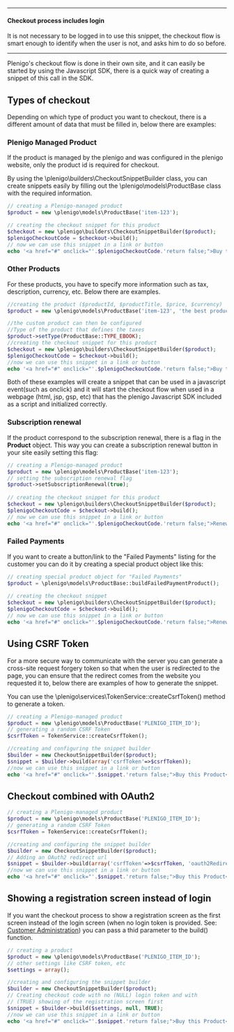 ***
#### Checkout process includes login

It is not necessary to be logged in to use this snippet, the checkout flow is smart enough to identify when the user is not, and asks him to do so before. 
***

Plenigo's checkout flow is done in their own site, and it can easily be started by using the Javascript SDK, there is a quick way of creating a snippet of this call in the SDK.

## Types of checkout

Depending on which type of product you want to checkout, there is a different amount of data that must be filled in, below there are examples:

### Plenigo Managed Product

If the product is managed by the plenigo and was configured in the plenigo website, only the product id is required for checkout.

By using the \plenigo\builders\CheckoutSnippetBuilder class, you can create snippets easily by filling out the \plenigo\models\ProductBase class with the required information.

```php
// creating a Plenigo-managed product
$product = new \plenigo\models\ProductBase('item-123');

// creating the checkout snippet for this product
$checkout = new \plenigo\builders\CheckoutSnippetBuilder($product);
$plenigoCheckoutCode = $checkout->build();
// now we can use this snippet in a link or button
echo '<a href="#" onclick="'.$plenigoCheckoutCode.'return false;">Buy this Product</a>';
```

### Other Products

For these products, you have to specify more information such as tax, description, currency, etc. Below there are examples.

```php
//creating the product ($productId, $productTitle, $price, $currency)
$product = new \plenigo\models\ProductBase('item-123', 'the best product',15.00,'USD');

//the custom product can then be configured
//Type of the product that defines the taxes
$product->setType(ProductBase::TYPE_EBOOK);
//creating the checkout snippet for this product
$checkout = new \plenigo\builders\CheckoutSnippetBuilder($product);
$plenigoCheckoutCode = $checkout->build();
//now we can use this snippet in a link or button
echo '<a href="#" onclick="'.$plenigoCheckoutCode.'return false;">Buy this Product</a>';
```

Both of these examples will create a snippet that can be used in a javascript event(such as onclick) and it will start the checkout flow when used in a webpage (html, jsp, gsp, etc) that has the plenigo Javascript SDK included as a script and initialized correctly.

### Subscription renewal

If the product correspond to the subscription renewal, there is a flag in the **Product** object. This way you can create a subscription renewal button in your site easily setting this flag:

```php
// creating a Plenigo-managed product
$product = new \plenigo\models\ProductBase('item-123');
// setting the subscription renewal flag
$product->setSubscriptionRenewal(true);
    
// creating the checkout snippet for this product
$checkout = new \plenigo\builders\CheckoutSnippetBuilder($product);
$plenigoCheckoutCode = $checkout->build();
// now we can use this snippet in a link or button
echo '<a href="#" onclick="'.$plenigoCheckoutCode.'return false;">Renew your subscription</a>';
```

### Failed Payments

If you want to create a button/link to the "Failed Payments" listing for the customer you can do it by creating a special product object like this:

```php
// creating special product object for "Failed Payments"
$product = \plenigo\models\ProductBase::buildFailedPaymentProduct();
    
// creating the checkout snippet
$checkout = new \plenigo\builders\CheckoutSnippetBuilder($product);
$plenigoCheckoutCode = $checkout->build();
// now we can use this snippet in a link or button
echo '<a href="#" onclick="'.$plenigoCheckoutCode.'return false;">Renew your subscription</a>';
```

## Using CSRF Token

For a more secure way to communicate with the server you can generate a cross-site request forgery token so that when the user is redirected to the page, you can ensure that the redirect comes from the website you requested it to, below there are examples of how to generate the snippet.

You can use the \plenigo\services\TokenService::createCsrfToken() method to generate a token.

```php
// creating a Plenigo-managed product
$product = new \plenigo\models\ProductBase('PLENIGO_ITEM_ID');
// generating a random CSRF Token
$csrfToken = TokenService::createCsrfToken();

//creating and configuring the snippet builder
$builder = new CheckoutSnippetBuilder($product);
$snippet = $builder->build(array('csrfToken'=>$csrfToken));
//now we can use this snippet in a link or button
echo '<a href="#" onclick="'.$snippet.'return false;">Buy this Product</a>';
```

## Checkout combined with OAuth2
```php
// creating a Plenigo-managed product
$product = new \plenigo\models\ProductBase('PLENIGO_ITEM_ID');
// generating a random CSRF Token
$csrfToken = TokenService::createCsrfToken();

//creating and configuring the snippet builder
$builder = new CheckoutSnippetBuilder($product);
// Adding an OAuth2 redirect url
$snippet = $builder->build(array('csrfToken'=>$csrfToken, 'oauth2RedirectUrl'=>'http://example.com'));
//now we can use this snippet in a link or button
echo '<a href="#" onclick="'.$snippet.'return false;">Buy this Product</a>';
```

## Showing a registration screen instead of login

If you want the checkout process to show a registration screen as the first screen instead of the login screen (when no login token is provided. See: [Customer Administration](https://github.com/plenigo/plenigo_php_sdk/wiki/UserManagement)) you can pass a thid parameter to the build() function.

```php
// creating a product
$product = new \plenigo\models\ProductBase('PLENIGO_ITEM_ID');
// other settings like CSRF token, etc
$settings = array();

//creating and configuring the snippet builder
$builder = new CheckoutSnippetBuilder($product);
// Creating checkout code with no (NULL) login token and with 
// (TRUE) showing of the registration screen first
$snippet = $builder->build($settings, null, TRUE);
//now we can use this snippet in a link or button
echo '<a href="#" onclick="'.$snippet.'return false;">Buy this Product</a>';
```